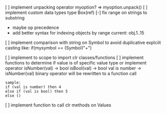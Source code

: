 [ ] implement unpacking operator
    myoption? => myoption.unpack() 
[ ] implement custom data types
type Box(ref)
[-] fix range on strings to substring
  - maybe op precedence
  - add better syntax for indexing objects by range
        current: obj.1..15

[ ] implement comparison with string on Symbol to avoid duplicative explciit casting like: if(mysymbol == (Symbol)"+")

[ ] implement to scope to import clr classes/functions
[ ] implement functions to determine if value is of specific value type or implement operator
    isNumber(val) -> bool
    isBool(val) -> bool
    val is number -> isNumber(val)
    binary operator will be rewritten to a function call

    sample:
    if (val is number) then 4
    else if (val is bool) then 5
    else ()

[ ] implement function to call clr methods on Values
